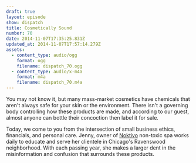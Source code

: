 ```yaml
---
draft: true
layout: episode
show: dispatch
title: Cosmetically Sound
number: 70
date: 2014-11-07T17:35:25.831Z
updated_at: 2014-11-07T17:57:14.279Z
assets:
  - content_type: audio/ogg
    format: ogg
    filename: dispatch_70.ogg
  - content_type: audio/x-m4a
    format: m4a
    filename: dispatch_70.m4a
---
```

You may not know it, but many mass-market cosmetics have chemicals that aren't always safe for your skin or the environment. There isn't a governing body controlling how these products are made, and according to our guest, almost anyone can bottle their concoction then label it for sale.

Today, we come to you from the intersection of small business ethics, financials, and personal care. Jenny, owner of [Noktivo](http://noktivo.com) non-toxic spa works daily to educate and serve her clientele in Chicago's Ravenswood neighborhood. With each passing year, she makes a larger dent in the misinformation and confusion that surrounds these products.